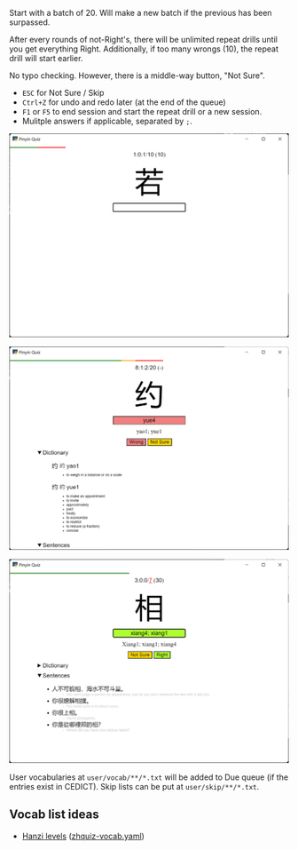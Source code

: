 Start with a batch of 20. Will make a new batch if the previous has been surpassed.

After every rounds of not-Right's, there will be unlimited repeat drills until you get everything Right. Additionally, if too many wrongs (10), the repeat drill will start earlier.

No typo checking. However, there is a middle-way button, "Not Sure".

- `ESC` for Not Sure / Skip
- `Ctrl+Z` for undo and redo later (at the end of the queue)
- `F1` or `F5` to end session and start the repeat drill or a new session.
- Mulitple answers if applicable, separated by `;`.

![Due Quiz](README/due.png)

![New Quiz](README/new.png)

![Repeat Quiz](README/repeat.png)

User vocabularies at `user/vocab/**/*.txt` will be added to Due queue (if the entries exist in CEDICT). Skip lists can be put at `user/skip/**/*.txt`.

## Vocab list ideas

- [Hanzi levels](https://github.com/zhquiz/level/blob/master/_data/generated/vocab.yaml) ([zhquiz-vocab.yaml](/assets/zhquiz-vocab.yaml))
